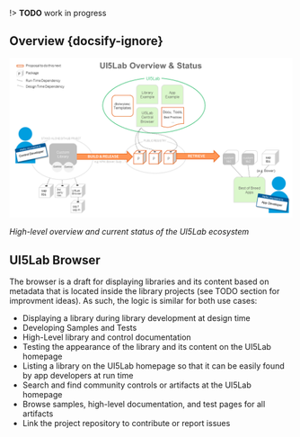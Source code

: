 !> **TODO** work in progress

## Overview {docsify-ignore}

![UI5Lab Ecosystem](../../media/UI5LabOverview.png)

*High-level overview and current status of the UI5Lab ecosystem*

## UI5Lab Browser
The browser is a draft for displaying libraries and its content based on metadata that is located inside the library projects (see TODO section for improvment ideas). As such, the logic is similar for both use cases:

* Displaying a library during library development at design time
* Developing Samples and Tests
* High-Level library and control documentation
* Testing the appearance of the library and its content on the UI5Lab homepage
* Listing a library on the UI5Lab homepage so that it can be easily found by app developers at run time
* Search and find community controls or artifacts at the UI5Lab homepage
* Browse samples, high-level documentation, and test pages for all artifacts
* Link the project repository to contribute or report issues

